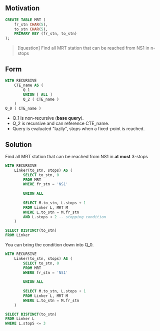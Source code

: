 ## Motivation

```sql
CREATE TABLE MRT ( 
	fr_stn CHAR(5), 
	to_stn CHAR(5), 
	PRIMARY KEY (fr_stn, to_stn) 
);
```

> [!question]
> Find all MRT station that can be reached from NS1 in n-stops

## Form

```sql
WITH RECURSIVE 
	CTE_name AS ( 
		Q_1 
		UNION [ ALL ] 
		Q_2 ( CTE_name ) 
	) 
Q_0 ( CTE_name )
```

- Q_1 is non-recursive (**base query**). 
- Q_2 is recursive and can reference CTE_name. 
- Query is evaluated "lazily", stops when a fixed-point is reached.

## Solution

Find all MRT station that can be reached from NS1 in **at most** 3-stops

```sql
WITH RECURSIVE
	Linker(to_stn, stops) AS (
		SELECT to_stn, 0
		FROM MRT
		WHERE fr_stn = 'NS1'
		
		UNION ALL
		
		SELECT M.to_stn, L.stops + 1
		FROM Linker L, MRT M
		WHERE L.to_stn = M.fr_stn
		AND L.stops < 2 -- stopping condition
	)

SELECT DISTINCT(to_stn)
FROM Linker
```

You can bring the condition down into Q_0.

```sql
WITH RECURSIVE
	Linker(to_stn, stops) AS (
		SELECT to_stn, 0
		FROM MRT
		WHERE fr_stn = 'NS1'
		
		UNION ALL
		
		SELECT M.to_stn, L.stops + 1
		FROM Linker L, MRT M
		WHERE L.to_stn = M.fr_stn
	)

SELECT DISTINCT(to_stn)
FROM Linker L
WHERE L.stopS <= 3
```

